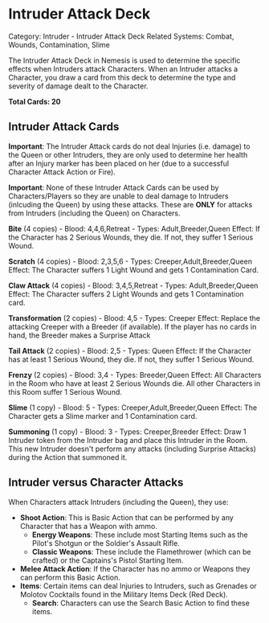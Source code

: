 # Intruder Attack Deck

Category: Intruder - Intruder Attack Deck
Related Systems: Combat, Wounds, Contamination, Slime

The Intruder Attack Deck in Nemesis is used to determine the specific effects when Intruders attack Characters. When an Intruder attacks a Character, you draw a card from this deck to determine the type and severity of damage dealt to the Character.

**Total Cards: 20**

## Intruder Attack Cards

**Important**: The Intruder Attack cards do not deal Injuries (i.e. damage) to the Queen or other Intruders, they are only used to determine her health after an Injury marker has been placed on her (due to a successful Character Attack Action or Fire).

**Important**: None of these Intruder Attack Cards can be used by Characters/Players so they are unable to deal damage to Intruders (inlcuding the Queen) by using these attacks. These are **ONLY** for attacks from Intruders (including the Queen) on Characters.

**Bite** (4 copies) - Blood: 4,4,6,Retreat - Types: Adult,Breeder,Queen
Effect: If the Character has 2 Serious Wounds, they die. If not, they suffer 1 Serious Wound.

**Scratch** (4 copies) - Blood: 2,3,5,6 - Types: Creeper,Adult,Breeder,Queen  
Effect: The Character suffers 1 Light Wound and gets 1 Contamination Card.

**Claw Attack** (4 copies) - Blood: 3,4,5,Retreat - Types: Adult,Breeder,Queen
Effect: The Character suffers 2 Light Wounds and gets 1 Contamination card.

**Transformation** (2 copies) - Blood: 4,5 - Types: Creeper
Effect: Replace the attacking Creeper with a Breeder (if available). If the player has no cards in hand, the Breeder makes a Surprise Attack

**Tail Attack** (2 copies) - Blood: 2,5 - Types: Queen
Effect: If the Character has at least 1 Serious Wound, they die. If not, they suffer 1 Serious Wound.

**Frenzy** (2 copies) - Blood: 3,4 - Types: Breeder,Queen
Effect: All Characters in the Room who have at least 2 Serious Wounds die. All other Characters in this Room suffer 1 Serious Wound.

**Slime** (1 copy) - Blood: 5 - Types: Creeper,Adult,Breeder,Queen
Effect: The Character gets a Slime marker and 1 Contamination card.

**Summoning** (1 copy) - Blood: 3 - Types: Creeper,Breeder
Effect: Draw 1 Intruder token from the Intruder bag and place this Intruder in the Room. This new Intruder doesn't perform any attacks (including Surprise Attacks) during the Action that summoned it.

## Intruder versus Character Attacks

When Characters attack Intruders (including the Queen), they use:

- **Shoot Action**: This is Basic Action that can be performed by any Character that has a Weapon with ammo.
  - **Energy Weapons**: These include most Starting Items such as the Pilot's Shotgun or the Soldier's Assault Rifle.
  - **Classic Weapons**: These include the Flamethrower (which can be crafted) or the Captains's Pistol Starting Item.
- **Melee Attack Action**: If the Character has no ammo or Weapons they can perform this Basic Action.
- **Items**: Certain items can deal Injuries to Intruders, such as Grenades or Molotov Cocktails found in the Military Items Deck (Red Deck).
  - **Search**: Characters can use the Search Basic Action to find these items.
